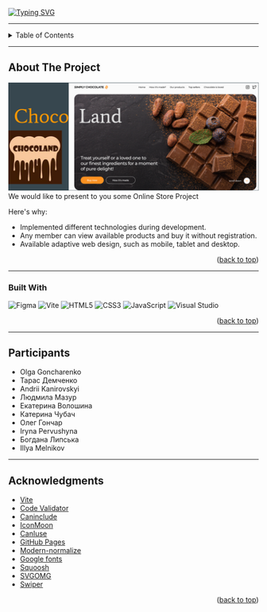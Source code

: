 [![Typing SVG](https://readme-typing-svg.demolab.com?font=Fira+Code&size=28&duration=3000&pause=1000&color=3147F7&center=true&multiline=true&width=800&height=80&lines=TEAM+💛+ChocoLand+💻+💙;🔥+SIMPLY+CHOCOLATE+PROJECT+%F0%9F%8D%AB+🔥)](https://git.io/typing-svg)


---

<!-- TABLE OF CONTENTS -->
<details name="readme-top">
  <summary>Table of Contents</summary>
  <ol>
    <li>
      <a href="#about-the-project">About The Project</a>
      <ul>
        <li><a href="#built-with">Built With</a></li>
      </ul>
    </li>
    <li><a href="#contributing">Participants</a></li>
    <li><a href="#acknowledgments">Acknowledgments</a></li>
  </ol>
</details>

---

<!-- ABOUT THE PROJECT -->

## About The Project

<a href="https://goncharenkoo.github.io/ChocoLand/">
    <img src="./assets/screenshot.png" />
</a>

<br />
We would like to present to you some Online Store Project

Here's why:

- Implemented different technologies during development.
- Any member can view available products and buy it without registration.
- Available adaptive web design, such as mobile, tablet and desktop.

<p align="right">(<a href="#readme-top">back to top</a>)</p>

---

### Built With

![Figma](https://img.shields.io/badge/figma-%23F24E1E.svg?style=for-the-badge&logo=figma&logoColor=white)
![Vite](https://img.shields.io/badge/vite-%23646CFF.svg?style=for-the-badge&logo=vite&logoColor=white)
![HTML5](https://img.shields.io/badge/html5-%23E34F26.svg?style=for-the-badge&logo=html5&logoColor=white)
![CSS3](https://img.shields.io/badge/css3-%231572B6.svg?style=for-the-badge&logo=css3&logoColor=white)
![JavaScript](https://img.shields.io/badge/javascript-%23323330.svg?style=for-the-badge&logo=javascript&logoColor=%23F7DF1E)
![Visual Studio](https://img.shields.io/badge/Visual%20Studio-5C2D91.svg?style=for-the-badge&logo=visual-studio&logoColor=white)

<p align="right">(<a href="#readme-top">back to top</a>)</p>

---

<!-- PARTICIPANTS -->

## Participants

- Olga Goncharenko
- Тарас Демченко
- Andrii Kanirovskyi
- Людмила Мазур
- Екатерина Волошина
- Катерина Чубач
- Олег Гончар
- Iryna Pervushyna
- Богдана Липська
- Illya Melnikov

---

<!-- ACKNOWLEDGMENTS -->

## Acknowledgments

- [Vite](https://vitejs.dev/guide/)
- [Code Validator](https://validator.w3.org/nu/#textarea)
- [Caninclude](https://caninclude.glitch.me/)
- [IconMoon](https://icomoon.io/app/#/select)
- [CanIuse](https://caniuse.com/)
- [GitHub Pages](https://pages.github.com)
- [Modern-normalize](https://github.com/sindresorhus/modern-normalize)
- [Google fonts](https://fontawesome.com)
- [Squoosh](https://squoosh.app/)
- [SVGOMG](https://jakearchibald.github.io/svgomg/)
- [Swiper](https://swiperjs.com/get-started)

<p align="right">(<a href="#readme-top">back to top</a>)</p>
